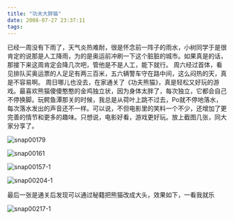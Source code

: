 ```yaml
---
title: "功夫大胖猫"
date: 2008-07-27 23:37:11
tags:
---
```


已经一周没有下雨了，天气炎热难耐，很是怀念前一阵子的雨水，小树同学于是很肯定的说那是人工降雨，为的是奥运前冲刷一下这个脏脏的城市。如果真是的话，那接下来这周肯定会降几次吧，管他是不是人工，能下就行。 周六经过首体，看见排队买奥运票的人足足有两三百米，五六辆警车守在路中间，这么闷热的天，真是不容易啊。 周日哪儿也没去，在家通关了《功夫熊猫》，真是轻松又好玩的游戏。最喜欢熊猫傻傻憨憨的金鸡独立状，因为身体太胖了，每次独立，它都会自己不停换脚。玩鳄鱼潭那关的时候，我总是从荷叶上跳不过去，Po就不停地落水，每次落水发出的声音还不一样。可以说，不但电影里的笑料一个不少，还增加了更完善的情节和更多的趣味。只想说，电影好看，游戏更好玩。放上截图几张，同大家分享了。 

![snap00179](../../../images/2008/07/snap00179.jpg) 

![snap00161](../../../images/2008/07/snap00161.jpg) 

![snap00157-1](../../../images/2008/07/snap00157-1.jpg) 

![snap00204-1](../../../images/2008/07/snap00204-1.jpg) 

最后一张是通关后发现可以通过秘籍把熊猫改成大头，效果如下，一看我就乐 

![snap00217-1](../../../images/2008/07/snap00217-1.jpg)